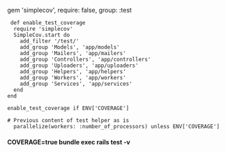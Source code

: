 gem 'simplecov', require: false, group: :test

```
 def enable_test_coverage
  require 'simplecov'
  SimpleCov.start do
    add_filter '/test/'
    add_group 'Models', 'app/models'
    add_group 'Mailers', 'app/mailers'
    add_group 'Controllers', 'app/controllers'
    add_group 'Uploaders', 'app/uploaders'
    add_group 'Helpers', 'app/helpers'
    add_group 'Workers', 'app/workers'
    add_group 'Services', 'app/services'
  end
end

enable_test_coverage if ENV['COVERAGE']

# Previous content of test helper as is
  parallelize(workers: :number_of_processors) unless ENV['COVERAGE']
```

#### COVERAGE=true bundle exec rails test -v
